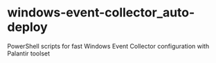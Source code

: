 # windows-event-collector_auto-deploy
PowerShell scripts for fast Windows Event Collector configuration with Palantir toolset

